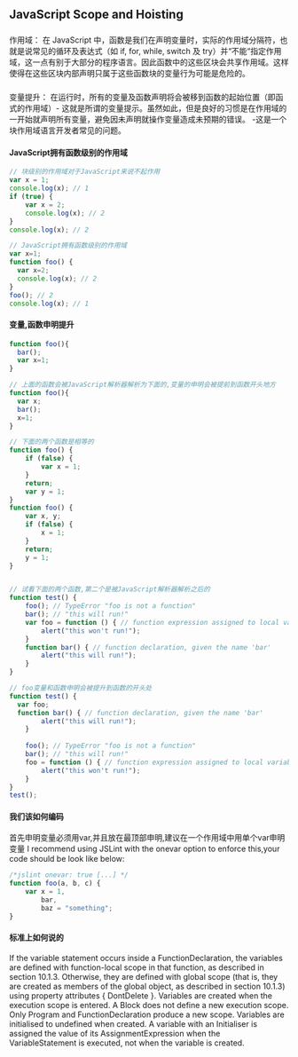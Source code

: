 ## JavaScript Scope and Hoisting

###
作用域： 在 JavaScript 中，函数是我们在声明变量时，实际的作用域分隔符，也就是说常见的循环及表达式（如 if, for, while, switch 及 try）并“不能“指定作用域，这一点有别于大部分的程序语言。因此函数中的这些区块会共享作用域。这样使得在这些区块内部声明只属于这些函数块的变量行为可能是危险的。

###
变量提升： 在运行时，所有的变量及函数声明将会被移到函数的起始位置（即函式的作用域）- 这就是所谓的变量提示。虽然如此，但是良好的习惯是在作用域的一开始就声明所有变量，避免因未声明就操作变量造成未预期的错误。 -这是一个块作用域语言开发者常见的问题。

#### JavaScript拥有函数级别的作用域
```JavaScript
// 块级别的作用域对于JavaScript来说不起作用
var x = 1;
console.log(x); // 1
if (true) {
	var x = 2;
	console.log(x); // 2
}
console.log(x); // 2

// JavaScript拥有函数级别的作用域
var x=1;
function foo() {
  var x=2;
  console.log(x); // 2
}
foo(); // 2
console.log(x); // 1
```
#### 变量,函数申明提升
```JavaScript
function foo(){
  bar();
  var x=1;
}

// 上面的函数会被JavaScript解析器解析为下面的,变量的申明会被提前到函数开头地方
function foo(){
  var x;
  bar();
  x=1;
}

// 下面的两个函数是相等的
function foo() {
	if (false) {
		var x = 1;
	}
	return;
	var y = 1;
}
function foo() {
	var x, y;
	if (false) {
		x = 1;
	}
	return;
	y = 1;
}


// 试看下面的两个函数,第二个是被JavaScript解析器解析之后的
function test() {
	foo(); // TypeError "foo is not a function"
	bar(); // "this will run!"
	var foo = function () { // function expression assigned to local variable 'foo'
		alert("this won't run!");
	}
	function bar() { // function declaration, given the name 'bar'
		alert("this will run!");
	}
}

// foo变量和函数申明会被提升到函数的开头处
function test() {
  var foo;
  function bar() { // function declaration, given the name 'bar'
		alert("this will run!");
	}
	
	foo(); // TypeError "foo is not a function"
	bar(); // "this will run!"
	foo = function () { // function expression assigned to local variable 'foo'
		alert("this won't run!");
	}
}
test();
```

#### 我们该如何编码
首先申明变量必须用var,并且放在最顶部申明,建议在一个作用域中用单个var申明变量
I recommend using JSLint with the onevar option to enforce this,your code should be look like below:
```JavaScript
/*jslint onevar: true [...] */
function foo(a, b, c) {
    var x = 1,
    	bar,
    	baz = "something";
}
```

#### 标准上如何说的

If the variable statement occurs inside a FunctionDeclaration, the variables are defined with function-local scope in that function, as described in section 10.1.3. Otherwise, they are defined with global scope (that is, they are created as members of the global object, as described in section 10.1.3) using property attributes { DontDelete }. Variables are created when the execution scope is entered. A Block does not define a new execution scope. Only Program and FunctionDeclaration produce a new scope. Variables are initialised to undefined when created. A variable with an Initialiser is assigned the value of its AssignmentExpression when the VariableStatement is executed, not when the variable is created.
